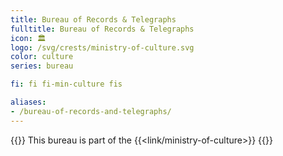 ```yaml
---
title: Bureau of Records & Telegraphs
fulltitle: Bureau of Records & Telegraphs
icon: 🏛️
logo: /svg/crests/ministry-of-culture.svg
color: culture
series: bureau

fi: fi fi-min-culture fis

aliases:
- /bureau-of-records-and-telegraphs/
---
```

{{<note series>}}
 This bureau is part of the {{<link/ministry-of-culture>}}
{{</note>}}


